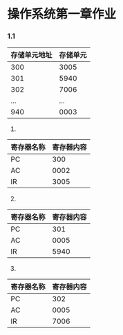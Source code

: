 # 操作系统第一章作业
### 1.1

| 存储单元地址 | 存储单元   |
| --------   | ----- |
| 300  | 3005  |
| 301  | 5940  |
| 302  | 7006  |
| ...  | ...  |
| 940  | 0003  |

1.
| 寄存器名称 | 寄存器内容   |
| --------   | ----- |
| PC  | 300  |
| AC  | 0002  |
| IR  | 3005  |
2.
| 寄存器名称 | 寄存器内容   |
| --------   | ----- |
| PC  | 301  |
| AC  | 0005  |
| IR  | 5940  |
3.
| 寄存器名称 | 寄存器内容   |
| --------   | ----- |
| PC  | 302  |
| AC  | 0005  |
| IR  | 7006  |
